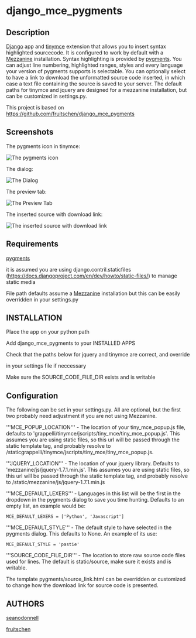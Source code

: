 # django_mce_pygments

## Description

[Django](http://www.djangoproject.com) app and [tinymce](http://www.tinymce.com/) extension that allows you to insert syntax highlighted sourcecode. It is configured to work by default with a [Mezzanine](https://github.com/stephenmcd/mezzanine) installation. Syntax highlighting is provided by [pygments](http://pygments.org/). You can adjust line numbering, highlighted ranges, styles and every language your version of pygments supports is selectable. You can optionally select to have a link to download the unformatted source code inserted, in which case a text file containing the source is saved to your server. The default paths for tinymce and jquery are designed for a mezzanine installation, but can be customized in settings.py.

This project is based on https://github.com/fruitschen/django_mce_pygments

## Screenshots

The pygments icon in tinymce:

![The pygments icon](https://raw.github.com/seanodonnell/django_mce_pygments/master/screenshots/django_mce_pygments_1.png)

The dialog:

![The Dialog](https://raw.github.com/seanodonnell/django_mce_pygments/master/screenshots/django_mce_pygments_2.png)

The preview tab:

![The Preview Tab](https://raw.github.com/seanodonnell/django_mce_pygments/master/screenshots/django_mce_pygments_3.png)

The inserted source with download link:

![The inserted source with download link](https://raw.github.com/seanodonnell/django_mce_pygments/master/screenshots/django_mce_pygments_4.png)

## Requirements

[pygments](http://pygments.org/)

it is assumed you are using django.contril.staticfiles (https://docs.djangoproject.com/en/dev/howto/static-files/) to manage static media

File path defaults assume a [Mezzanine](https://github.com/stephenmcd/mezzanine) installation but this can be easily overridden in your settings.py

## INSTALLATION

Place the app on your python path

Add django_mce_pygments to your INSTALLED APPS

Check that the paths below for jquery and tinymce are correct, and override

in your settings file if neccessary

Make sure the SOURCE_CODE_FILE_DIR exists and is writable

## Configuration

The following can be set in your settings.py. All are optional, but the first two probably need adjustment if you are not using Mezzanine.

'''MCE_POPUP_LOCATION''' - The location of your tiny_mce_popup.js file, defaults to  'grappelli/tinymce/jscripts/tiny_mce/tiny_mce_popup.js'. This assumes you are using static files, so this url will be passed through the static template tag, and probably resolve to /staticgrappelli/tinymce/jscripts/tiny_mce/tiny_mce_popup.js.

'''JQUERY_LOCATION''' - The location of your jquery library. Defaults to 'mezzanine/js/jquery-1.7.1.min.js'. This assumes you are using static files, so this url will be passed through the static template tag, and probably resolve to /static/mezzanine/js/jquery-1.7.1.min.js 

'''MCE_DEFAULT_LEXERS''' - Languages in this list will be the first in the dropdown in the pygments dialog to save you time hunting. Defaults to an empty list, an example would be:

    MCE_DEFAULT_LEXERS = ['Python', 'Javascript']
 
'''MCE_DEFAULT_STYLE''' - The default style to have selected in the pygments dialog. This defaults to None. An example of its use:

    MCE_DEFAULT_STYLE = 'pastie'

'''SOURCE_CODE_FILE_DIR''' - The location to store raw source code files used for lines.  The default is static/source, make sure it exists and is writable.


The template pygments/source_link.html can be overridden or customized to change how the download link for source code is presented.

## AUTHORS

[seanodonnell](https://github.com/seanodonnell/)

[fruitschen](https://github.com/fruitschen/)

